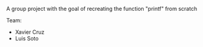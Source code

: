 A group project with the goal of recreating the function "printf" from scratch

Team:
- Xavier Cruz
- Luis Soto
